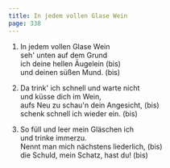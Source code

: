 ```yaml
---
title: In jedem vollen Glase Wein
page: 338
---  
```



1. In jedem vollen Glase Wein  
seh' unten auf dem Grund  
ich deine hellen Äugelein (bis)  
und deinen süßen Mund. (bis)  


2. Da trink' ich schnell und warte nicht  
und küsse dich im Wein,  
aufs Neu zu schau'n dein Angesicht, (bis)  
schenk schnell ich wieder ein. (bis)  


3. So füll und leer mein Gläschen ich  
und trinke immerzu.  
Nennt man mich nächstens liederlich, (bis)  
die Schuld, mein Schatz, hast du! (bis)  